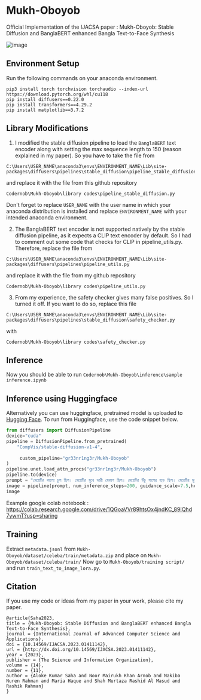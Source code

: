 # Mukh-Oboyob
Official Implementation of the IJACSA paper : Mukh-Oboyob: Stable Diffusion and BanglaBERT enhanced Bangla Text-to-Face Synthesis

![image](https://github.com/Codernob/Mukh-Oboyob/assets/55651740/2184cf28-6cd2-4b60-aaca-73ed1ae95c04)


## Environment Setup
Run the following commands on your anaconda environment.
```
pip3 install torch torchvision torchaudio --index-url https://download.pytorch.org/whl/cu118
pip install diffusers==0.22.0
pip install transformers==4.29.2
pip install matplotlib==3.7.2
```


## Library Modifications

1. I modified the stable diffusion pipeline to load the `BanglaBERT` text encoder along with setting the max sequence length to 150 (reason explained in my paper). So you have to take the file from
```
C:\Users\USER_NAME\anaconda3\envs\ENVIRONMENT_NAME\Lib\site-packages\diffusers\pipelines\stable_diffusion\pipeline_stable_diffusion.py
```
and replace it with the file from this github repository
```
Codernob\Mukh-Oboyob\library codes\pipeline_stable_diffusion.py
```

Don't forget to replace `USER_NAME` with the user name in which your anaconda distribution is installed and replace `ENVIRONMENT_NAME` with your intended anaconda environment.

2. The BanglaBERT text encoder is not supported natively by the stable diffusion pipeline, as it expects a CLIP text encoder by default. So I had to comment out some code that checks for CLIP in pipeline_utils.py. Therefore, replace the file from 
```
C:\Users\USER_NAME\anaconda3\envs\ENVIRONMENT_NAME\Lib\site-packages\diffusers\pipelines\pipeline_utils.py
```
and replace it with the file from my github repository
```
Codernob\Mukh-Oboyob\library codes\pipeline_utils.py
```

3. From my experience, the safety checker gives many false positives. So I turned it off. If you want to do so, replace this file
```
C:\Users\USER_NAME\anaconda3\envs\ENVIRONMENT_NAME\Lib\site-packages\diffusers\pipelines\stable_diffusion\safety_checker.py
```
with
```
Codernob\Mukh-Oboyob\library codes\safety_checker.py
```

## Inference

Now you should be able to run `Codernob\Mukh-Oboyob\inference\sample inference.ipynb`

## Inference using Huggingface
Alternatively you can use huggingface, pretrained model is uploaded to [Hugging Face](https://huggingface.co/ahmedfaiyaz/Mukh-Oboyob).
To run from Huggingface, use the code snippet below.
```py
from diffusers import DiffusionPipeline
device="cuda"
pipeline = DiffusionPipeline.from_pretrained(
    "CompVis/stable-diffusion-v1-4",
   
     custom_pipeline="gr33nr1ng3r/Mukh-Oboyob"
)
pipeline.unet.load_attn_procs("gr33nr1ng3r/Mukh-Oboyob")
pipeline.to(device)
prompt = "মেয়েটির কালো চুল ছিল। মেয়েটির মুখে ভারী মেকাপ ছিল। মেয়েটির উঁচু গালের হাড় ছিল। মেয়েটির মুখ কিছুটা খোলা ছিল। মেয়েটির চেহারা ডিম্বাকৃতির। মেয়েটির চোখা নাক ছিল। মেয়েটির ঢেউ খেলানো চুল ছিল। মেয়েটির কানে দুল পরা ছিল। মেয়েটির লিপস্টিক পরা ছিল। "
image = pipeline(prompt, num_inference_steps=200, guidance_scale=7.5,height=128,width=128).images[0]
image

```
Example google colab notebook : https://colab.research.google.com/drive/1QGoaVVr89htsOx4jndKC_89IQhd7ywmT?usp=sharing

## Training
Extract `metadata.jsonl` from `Mukh-Oboyob/dataset/celeba/train/metadata.zip` and place on `Mukh-Oboyob/dataset/celeba/train/`
Now go to `Mukh-Oboyob/training script/` and run `train_text_to_image_lora.py`. 

## Citation
If you use my code or ideas from my paper in your work, please cite my paper.

```
@article{Saha2023,
title = {Mukh-Oboyob: Stable Diffusion and BanglaBERT enhanced Bangla Text-to-Face Synthesis},
journal = {International Journal of Advanced Computer Science and Applications},
doi = {10.14569/IJACSA.2023.01411142},
url = {http://dx.doi.org/10.14569/IJACSA.2023.01411142},
year = {2023},
publisher = {The Science and Information Organization},
volume = {14},
number = {11},
author = {Aloke Kumar Saha and Noor Mairukh Khan Arnob and Nakiba Nuren Rahman and Maria Haque and Shah Murtaza Rashid Al Masud and Rashik Rahman}
}
```

